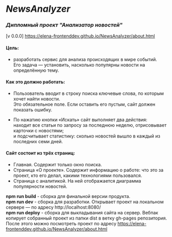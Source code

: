# *NewsAnalyzer*
### *Дипломный проект "Анализатор новостей"* 

[v 0.0.0] https://elena-frontenddev.github.io/NewsAnalyzer/about.html


#### Цель:  
* разработать сервис для анализа происходящих в мире событий.   
Его задача — установить, насколько популярны новости на определённую тему.  

#### Как это должно работать:  
* Пользователь вводит в строку поиска ключевые слова, по которым хочет найти новости.  
Это обязательное поле. Если оставить его пустым, сайт должен показать ошибку. 

* По нажатию кнопки «Искать» сайт выполняет два действия:  
находит все статьи по запросу за последнюю неделю, отрисовывает карточки с новостями;  
и подсчитывает статистику: сколько новостей вышло в каждый из последних семи дней.  

#### Сайт состоит из трёх страниц:  
* Главная. Содержит только окно поиска.  
* Страница «О проекте». Содержит информацию о работе: что это за проект, кто его делал, какими технологиями пользовался.  
* Страница с аналитикой. На ней отображается диаграмма популярности новостей.  


**npm run build**  - сборка для финальной версии продукта.  
**npm run dev**  - сборка для разработки. Открывает проект на локальном сервере — по адресу http://localhost:8080/   
**npm run deploy**  - сборка для выкладывания сайта на сервер. Вебпак копирует собранный проект из папки dist в ветку gh-pages  репозитория. После этого можно посмотреть проект по адресу https://elena-frontenddev.github.io/NewsAnalyzer/about.html
